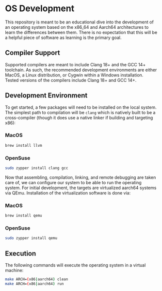 # OS Development

This repository is meant to be an educational dive into the development of an
operating system based on the x86_64 and Aarch64 architectures to learn the
differences between them. There is no expectation that this will be a helpful
piece of software as learning is the primary goal.

## Compiler Support

Supported compilers are meant to include Clang 18+ and the GCC 14+ toolchain.
As such, the recommended development environments are either MacOS, a Linux
distribution, or Cygwin within a Windows installation. Tested versions of the
compilers include Clang 18+ and GCC 14+.

## Development Environment

To get started, a few packages will need to be installed on the local system.
The simplest path to compilation will be `clang` which is natively built to be
a cross-compiler (though it does use a native linker if building and targeting
x86):

### MacOS

```bash
brew install llvm
```

### OpenSuse

```bash
sudo zypper install clang gcc
```

Now that assembling, compilation, linking, and remote debugging are taken care
of, we can configure our system to be able to run the operating system. For
initial development, the targets are virtualized aarch64 systems via QEmu.
Installation of the virtualization software is done via:

### MacOS

```bash
brew install qemu
```

### OpenSuse

```bash
sudo zypper install qemu
```

## Execution

The following commands will execute the operating system in a virtual machine:

```bash
make ARCH=(x86|aarch64) clean
make ARCH=(x86|aarch64) run
```
